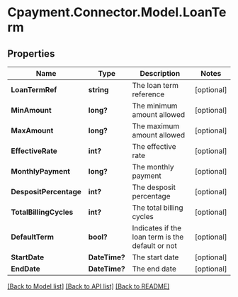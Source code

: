 
# Cpayment.Connector.Model.LoanTerm

## Properties

Name | Type | Description | Notes
------------ | ------------- | ------------- | -------------
**LoanTermRef** | **string** | The loan term reference | [optional] 
**MinAmount** | **long?** | The minimum amount allowed | [optional] 
**MaxAmount** | **long?** | The maximum amount allowed | [optional] 
**EffectiveRate** | **int?** | The effective rate | [optional] 
**MonthlyPayment** | **long?** | The monthly payment | [optional] 
**DespositPercentage** | **int?** | The desposit percentage | [optional] 
**TotalBillingCycles** | **int?** | The total billing cycles | [optional] 
**DefaultTerm** | **bool?** | Indicates if the loan term is the default or not | [optional] 
**StartDate** | **DateTime?** | The start date | [optional] 
**EndDate** | **DateTime?** | The end date | [optional] 

[[Back to Model list]](../README.md#documentation-for-models)
[[Back to API list]](../README.md#documentation-for-api-endpoints)
[[Back to README]](../README.md)

